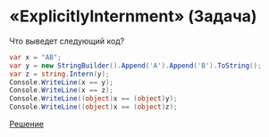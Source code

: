 # «ExplicitlyInternment» (Задача)

Что выведет следующий код?

```cs
var x = "AB";
var y = new StringBuilder().Append('A').Append('B').ToString();
var z = string.Intern(y);
Console.WriteLine(x == y);
Console.WriteLine(x == z);
Console.WriteLine((object)x == (object)y);
Console.WriteLine((object)x == (object)z);
```

[Решение](./ExplicitlyInternment-A.md)